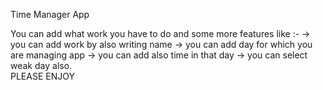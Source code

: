 Time Manager App 

You can add what work you have to do and some more features like :- 
-> you can add work by also writing name 
-> you can add day for which you are managing app 
-> you can add also time in that day 
-> you can select weak day also.  
        PLEASE ENJOY 
